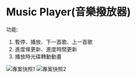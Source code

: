 # Music Player(音樂撥放器)

功能:
1. 暫停、播放、下一首歌、上一首歌
2. 進度條更新、進度時間更新
3. 播放時光碟轉動動畫

![專案快照1](https://i.postimg.cc/Pq34pYgv/image.jpg)
![專案快照2](https://i.postimg.cc/bvJ0hdZy/image.jpg)
